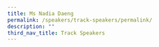 ```yaml
---
title: Ms Nadia Daeng
permalink: /speakers/track-speakers/permalink/
description: ""
third_nav_title: Track Speakers
---
```

